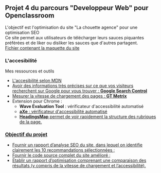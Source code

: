 <h2>Projet 4 du parcours "Developpeur Web" pour Openclassroom</h2>
<p>L'objectif est l'optimisation du site "La chouette agence" pour une optimisation SEO<br>
Ce site permet aux utilisateurs de télécharger leurs sauces piquantes préférées et de liker ou disliker les sauces que d'autres partagent.<br>
<a href="https://s3-eu-west-1.amazonaws.com/course.oc-static.com/projects/GEN_integrateur_web_P4/Starting+website.zip" target="_blank">Fichier contenant la maquette du site</a></p>
<h3>L'accesibilité</h3>
Mes ressources et outils
<ul>
<li><a href="https://developer.mozilla.org/fr/docs/Web/Accessibility/Mobile_accessibility_checklist" target="_blank">L'accesibilité selon MDN</a></li>
<li><a href="https://search.google.com/search-console/welcome?hl=fr&utm_source=wmx&utm_medium=deprecation-pane&utm_content=home" target="_blank">Avoir des informations très précises sur ce que vos visiteurs recherchent sur Google pour vous trouver : <strong>Google Search Control</strong></a></li>
<li><a href="https://gtmetrix.com/" target="_blank">Mesurer la vitesse de chargement des pages : <strong>GT Metrix</strong></a></li>
<li>Extension pour Chrome :
<ul>
<li><a href="https://chrome.google.com/webstore/detail/wave-evaluation-tool/jbbplnpkjmmeebjpijfedlgcdilocofh" target="_blank"></a><strong>Wave Evaluation Tool</strong> : vérificateur d'accessibilité automatisé</li>
<li><a href="https://chrome.google.com/webstore/detail/axe-devtools-web-accessib/lhdoppojpmngadmnindnejefpokejbdd/related" target="_blank"><strong>aXe</strong> : vérificateur d'accessibilité automatisé</li>
<li><a href="https://chrome.google.com/webstore/detail/headingsmap/flbjommegcjonpdmenkdiocclhjacmbi/related" target="_blank"><strong>HeadingsMap</strong> permet de voir rapidement la structure des rubriques de la page.</li>
</ul>
</li>
</ul>


<h3>Objectif du projet</h3>

<ul>
<li>Fournir un rapport d’analyse SEO du site, dans lequel on identifie clairement les 10 recommandations sélectionnées ;</li>
<li>Fournir le code source complet du site amélioré ;</li>
<li>Etablir un rapport d’optimisation comprenant une comparaison des résultats (y compris de la vitesse de chargement et l’accessibilité).</li>
</ul>
